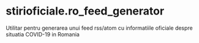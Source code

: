 # stirioficiale.ro_feed_generator
Utilitar pentru generarea unui feed rss/atom cu informatiile oficiale despre situatia COVID-19 in Romania
